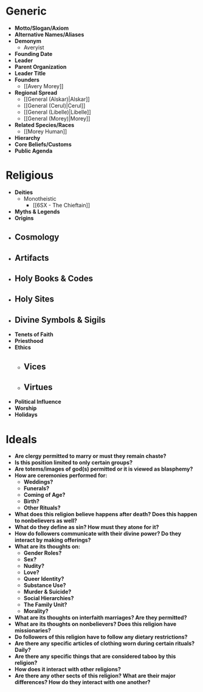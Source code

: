 # Generic

- **Motto/Slogan/Axiom**
- **Alternative Names/Aliases**
- **Demonym**
	- Averyist
- **Founding Date**
- **Leader**
- **Parent Organization**
- **Leader Title**
- **Founders**
	- [[Avery Morey]]
- **Regional Spread**
	- [[General (Alskar)|Alskar]]
	- [[General (Cerul)|Cerul]]
	- [[General (Libelle)|Libelle]]
	- [[General (Morey)|Morey]]
- **Related Species/Races**
	- [[Morey Human]]
- **Hierarchy**
- **Core Beliefs/Customs**
- **Public Agenda**
# Religious

- **Deities**
	- Monotheistic
		- [[6SX - The Chieftain]]
- **Myths & Legends**
- **Origins**
- **Cosmology**
	- 
- **Artifacts**
	- 
- **Holy Books & Codes**
	- 
- **Holy Sites**
	- 
- **Divine Symbols & Sigils**
	- 
- **Tenets of Faith**
- **Priesthood**
- **Ethics**
	- Vices
		- 
	- Virtues
		- 
- **Political Influence**
- **Worship**
- **Holidays**

# Ideals

- **Are clergy permitted to marry or must they remain chaste?**
- **Is this position limited to only certain groups?**
- **Are totems/images of god(s) permitted or it is viewed as blasphemy?**
- **How are ceremonies performed for:**
	- **Weddings?**
	- **Funerals?**
	- **Coming of Age?**
	- **Birth?**
	- **Other Rituals?**
- **What does this religion believe happens after death? Does this happen to nonbelievers as well?**
- **What do they define as sin? How must they atone for it?**
- **How do followers communicate with their divine power? Do they interact by making offerings?**
- **What are its thoughts on:**
	- **Gender Roles?**
	- **Sex?**
	- **Nudity?**
	- **Love?**
	- **Queer Identity?**
	- **Substance Use?**
	- **Murder & Suicide?**
	- **Social Hierarchies?**
	- **The Family Unit?**
	- **Morality?**
- **What are its thoughts on interfaith marriages? Are they permitted?**
- **What are its thoughts on nonbelievers? Does this religion have missionaries?**
- **Do followers of this religion have to follow any dietary restrictions?**
- **Are there any specific articles of clothing worn during certain rituals? Daily?**
- **Are there any specific things that are considered taboo by this religion?**
- **How does it interact with other religions?**
- **Are there any other sects of this religion? What are their major differences? How do they interact with one another?**